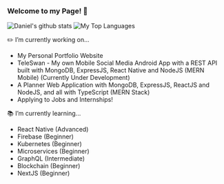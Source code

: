 ### Welcome to my Page! 👋
![Daniel's github stats](https://github-readme-stats.vercel.app/api?username=DNofulla&count_private=true&theme=algolia&border_color=5ECF76)
![My Top Languages](https://github-readme-stats.vercel.app/api/top-langs/?username=DNofulla&layout=compact&count_private=true&langs_count=10&theme=algolia&border_color=5ECF76&hide=HTML)

✏️ I’m currently working on...
  - My Personal Portfolio Website
  - TeleSwan - My own Mobile Social Media Android App with a REST API built with MongoDB, ExpressJS, React Native and NodeJS (MERN Mobile) (Currently Under Development)
  - A Planner Web Application with MongoDB, ExpressJS, ReactJS and NodeJS, and all with TypeScript (MERN Stack) 
  - Applying to Jobs and Internships!

📚 I’m currently learning... 
  - React Native (Advanced)
  - Firebase (Beginner)
  - Kubernetes (Beginner)
  - Microservices (Beginner)
  - GraphQL (Intermediate)
  - Blockchain (Beginner)
  - NextJS (Beginner)
